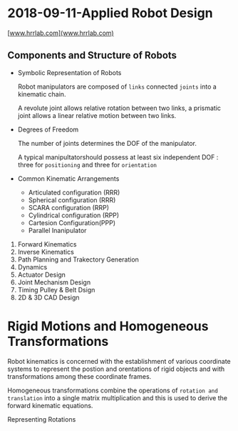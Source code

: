 # 2018-09-11-Applied Robot Design

[www.hrrlab.com](www.hrrlab.com) 

## Components and Structure of Robots

- Symbolic Representation of Robots

    Robot manipulators are composed of `links` connected `joints` into a kinematic chain.

    A revolute joint allows relative rotation between two links, a prismatic joint allows a linear relative motion between two links.

- Degrees of Freedom

    The number of joints determines the DOF of the manipulator.

    A typical manipultatorshould possess at least six independent DOF : three for `positioning` and three for `orientation`

- Common Kinematic Arrangements
    - Articulated configuration (RRR)
    - Spherical configuration (RRR)
    - SCARA configuration (RRP)
    - Cylindrical configuration (RPP)
    - Cartesion Configuration(PPP)
    - Parallel Inanipulator
1. Forward Kinematics
2. Inverse Kinematics
3. Path Planning and Trakectory Generation
4. Dynamics
5. Actuator Design
6. Joint Mechanism Design
7. Timing Pulley & Belt Dsign
8. 2D & 3D CAD Design

# Rigid Motions and Homogeneous Transformations

Robot kinematics is concerned with the establishment of various coordinate systems to represent the postion and orentations of rigid objects and with transformations among these coordinate frames.

Homogeneous transformations combine the operations of `rotation and translation` into a single matrix multiplication and this is used to derive the forward kinematic equations.

Representing Rotations